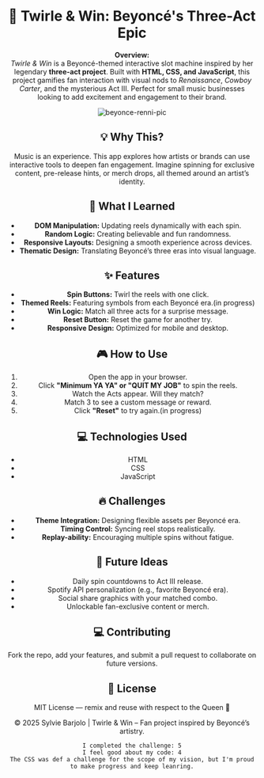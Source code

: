  <header>
    <h1>🎰 Twirle & Win: Beyoncé's Three-Act Epic</h1>
    <p><strong>Overview:</strong><br>
    <em>Twirle & Win</em> is a Beyoncé-themed interactive slot machine inspired by her legendary <strong>three-act project</strong>. Built with <strong>HTML, CSS, and JavaScript</strong>, this project gamifies fan interaction with visual nods to <em>Renaissance</em>, <em>Cowboy Carter</em>, and the mysterious Act III. Perfect for small music businesses looking to add excitement and engagement to their brand.</p>

![beyonce-renni-pic](https://github.com/user-attachments/assets/c7a98e40-9102-4277-bd01-e57a010d6a8f)

  <section>
    <h2>💡 Why This?</h2>
    <p>
      Music is an experience. This app explores how artists or brands can use interactive tools to deepen fan engagement. Imagine spinning for exclusive content, pre-release hints, or merch drops, all themed around an artist’s identity.
    </p>
  </section>

  <section>
    <h2>🧠 What I Learned</h2>
    <ul>
      <li><strong>DOM Manipulation:</strong> Updating reels dynamically with each spin.</li>
      <li><strong>Random Logic:</strong> Creating believable and fun randomness.</li>
      <li><strong>Responsive Layouts:</strong> Designing a smooth experience across devices.</li>
      <li><strong>Thematic Design:</strong> Translating Beyoncé’s three eras into visual language.</li>
    </ul>
  </section>

  <section>
    <h2>✨ Features</h2>
    <ul>
      <li><strong>Spin Buttons:</strong> Twirl the reels with one click.</li>
      <li><strong>Themed Reels:</strong> Featuring symbols from each Beyoncé era.(in progress)</li> 
      <li><strong>Win Logic:</strong> Match all three acts for a surprise message.</li>
      <li><strong>Reset Button:</strong> Reset the game for another try.</li>
      <li><strong>Responsive Design:</strong> Optimized for mobile and desktop.</li>
    </ul>
  </section>

  <section>
    <h2>🎮 How to Use</h2>
    <ol>
      <li>Open the app in your browser.</li>
      <li>Click <strong>"Minimum YA YA" or "QUIT MY JOB"</strong> to spin the reels.</li>
      <li>Watch the Acts appear. Will they match?</li>
      <li>Match 3 to see a custom message or reward.</li>
      <li>Click <strong>"Reset"</strong> to try again.(in progress)</li>
    </ol>
  </section>
  <section>
    <h2>💻 Technologies Used</h2>
    <ul>
      <li>HTML</li>
      <li>CSS</li>
      <li>JavaScript</li>
    </ul>
  </section>

  <section>
    <h2>🔥 Challenges</h2>
    <ul>
      <li><strong>Theme Integration:</strong> Designing flexible assets per Beyoncé era.</li>
      <li><strong>Timing Control:</strong> Syncing reel stops realistically.</li>
      <li><strong>Replay-ability:</strong> Encouraging multiple spins without fatigue.</li>
    </ul>
  </section>

  <section>
    <h2>🚀 Future Ideas</h2>
    <ul>
      <li>Daily spin countdowns to Act III release.</li>
      <li>Spotify API personalization (e.g., favorite Beyoncé era).</li>
      <li>Social share graphics with your matched combo.</li>
      <li>Unlockable fan-exclusive content or merch.</li>
    </ul>
  </section>

  <section>
    <h2> 💻 Contributing</h2>
    <p>Fork the repo, add your features, and submit a pull request to collaborate on future versions.</p>
  </section>

  <section>
    <h2>📄 License</h2>
    <p>MIT License — remix and reuse with respect to the Queen 👑</p>
  </section>

  <footer>
    <p>© 2025 Sylvie Barjolo | Twirle & Win – Fan project inspired by Beyoncé’s artistry.</p>
  </footer>

</body>
</html>



```
I completed the challenge: 5
I feel good about my code: 4
The CSS was def a challenge for the scope of my vision, but I'm proud to make progress and keep leanring.
```
